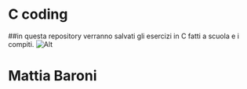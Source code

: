 # C coding
##in questa repository verranno salvati gli esercizi in C fatti a scuola e i compiti.
![Alt](https://repobeats.axiom.co/api/embed/52b302d87d50030f7bce3d0bb03fbfb727fe26e9.svg "Repobeats analytics image")
# Mattia Baroni


